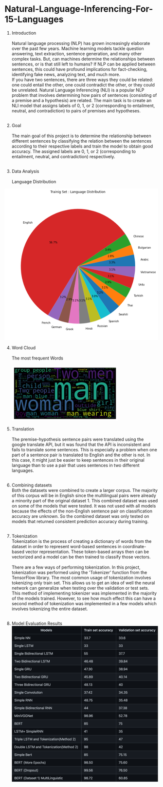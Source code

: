 # Natural-Language-Inferencing-For-15-Languages

1.   Introduction</br></br>
Natural language processing (NLP) has grown increasingly elaborate over the past few years. Machine learning models tackle question answering, text extraction, sentence generation, and many other complex tasks. But, can machines determine the relationships between sentences, or is that still left to humans? If NLP can be applied between sentences, this could have profound implications for fact-checking, identifying fake news, analyzing text, and much more.</br>
If you have two sentences, there are three ways they could be related: one could entail the other, one could contradict the other, or they could be unrelated. Natural Language Inferencing (NLI) is a popular NLP problem that involves determining how pairs of sentences (consisting of a premise and a hypothesis) are related.
The main task is to create an NLI model that assigns labels of 0, 1, or 2 (corresponding to entailment, neutral, and contradiction) to pairs of premises and hypotheses.</br></br>

2.   Goal</br></br>
The main goal of this project is to determine the relationship between different sentences by classifying the relation between the sentences according to their respective labels and train the model to obtain good accuracy. The assigned labels are  0, 1, or 2 (corresponding to entailment, neutral, and contradiction) respectively.</br></br>

3. Data Analysis</br></br>
Language Distribution</br>

![Language Distribution](https://github.com/svyas19/Natural-Language-Inferencing-For-15-Languages/blob/main/Language%20distribution.png)


4. Word Cloud </br></br>
The most frequent Words</br></br>
![Word Cloud](https://github.com/svyas19/Natural-Language-Inferencing-For-15-Languages/blob/main/word%20cloud.png)</br>


5. Translation</br></br>
The premise-hypothesis sentence pairs were translated using the google translate API, but it was found that the API is inconsistent and fails to translate some sentences. This is especially a problem when one part of a sentence pair is translated to English and the other is not. In this case, it might just be easier to keep sentences in their original language than to use a pair that uses sentences in two different languages.</br></br>

6. Combining datasets</br>
Both the datasets were combined to create a larger corpus. The majority of this corpus will be in English since the multilingual pairs were already a minority part of the original dataset 1. This combined dataset was used on some of the models that were tested. It was not used with all models because the effects of the non-English sentence pair on classification accuracy are unknown. So the combined dataset was only tested on models that returned consistent prediction accuracy during training.</br></br>

7. Tokenization</br>
Tokenization is the process of creating a dictionary of words from the dataset in order to represent word-based sentences in coordinate-based vector representation. These token-based arrays then can be vectorized and a model can be then trained to classify those vectors.</br></br>
There are a few ways of performing tokenization. In this project, tokenization was performed using the 'Tokenizer' function from the TensorFlow library. The most common usage of tokenization involves tokenizing only train set. This allows us to get an idea of well the neural network can generalize when testing over the validation or test sets. This method of implementing tokenizer was implemented in the majority of the models trained. However, to see how much effect this can have a second method of tokenization was implemented in a few models which involves tokenizing the entire dataset.</br></br>

8. Model Evaluation Results
![Evaluation Results](https://github.com/svyas19/Natural-Language-Inferencing-For-15-Languages/blob/main/Evaluation%20Results%20.png)




